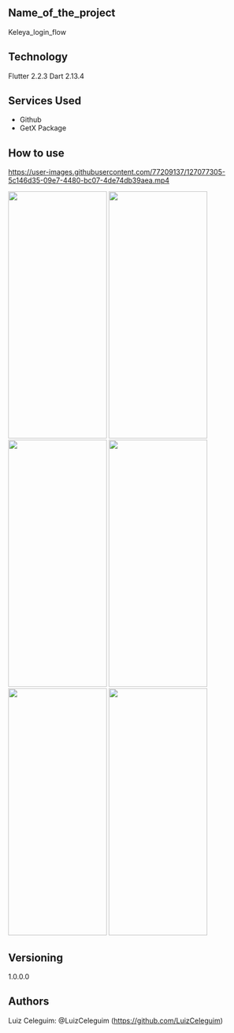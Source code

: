 

## Name_of_the_project
 
Keleya_login_flow
 
 
## Technology 
 
Flutter 2.2.3 
 Dart 2.13.4
 
 
## Services Used
 
* Github
* GetX Package
 







## How to use


https://user-images.githubusercontent.com/77209137/127077305-5c146d35-09e7-4480-bc07-4de74db39aea.mp4


<img src="https://user-images.githubusercontent.com/77209137/127069721-7e6308c7-ea4c-49d7-8ed4-dd0864914d0b.jpg" width="200" height="500">

<img src="https://user-images.githubusercontent.com/77209137/127076572-fb5bdb57-02f4-41f0-bdd8-5bf03d5d3e8c.jpg" width="200" height="500">

<img src="https://user-images.githubusercontent.com/77209137/127076744-385f8294-ffcc-4bef-b1e7-107d5e2e4195.jpg" width="200" height="500">

<img src="https://user-images.githubusercontent.com/77209137/127076847-221eec1e-92d1-48e8-8a6b-08a3c8d343ec.jpg" width="200" height="500">

<img src="https://user-images.githubusercontent.com/77209137/127077043-248a852e-8f3e-4833-ba85-c985ab39f426.jpg" width="200" height="500">

<img src="https://user-images.githubusercontent.com/77209137/127077229-547ef0db-0eb3-4522-9c7c-44064e1d7662.jpg" width="200" height="500">



 

 

 
 
## Versioning
 
1.0.0.0
 
 
## Authors
 
Luiz Celeguim: @LuizCeleguim (https://github.com/LuizCeleguim)
